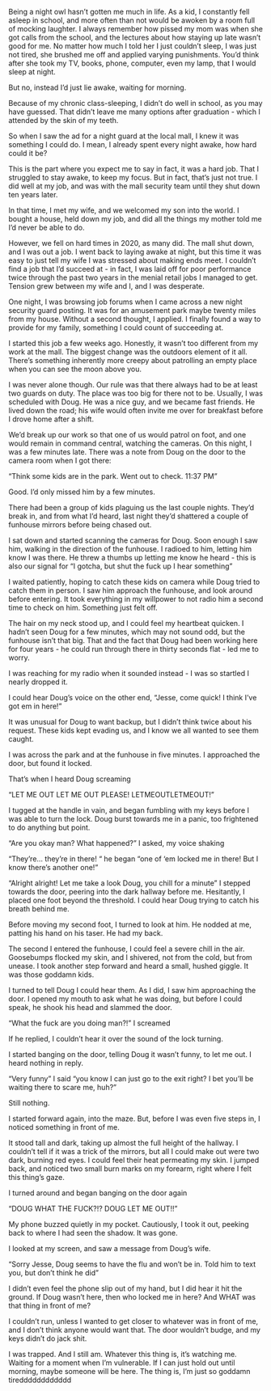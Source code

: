 Being a night owl hasn’t gotten me much in life. As a kid, I constantly fell asleep in school, and more often than not would be awoken by a room full of mocking laughter. I always remember how pissed my mom was when she got calls from the school, and the lectures about how staying up late wasn’t good for me. No matter how much I told her I just couldn’t sleep, I was just not tired, she brushed me off and applied varying punishments. You’d think after she took my TV, books, phone, computer, even my lamp, that I would sleep at night. 

But no, instead I’d just lie awake, waiting for morning. 

Because of my chronic class-sleeping, I didn’t do well in school, as you may have guessed. That didn’t leave me many options after graduation - which I attended by the skin of my teeth. 

So when I saw the ad for a night guard at the local mall, I knew it was something I could do. I mean, I already spent every night awake, how hard could it be?

This is the part where you expect me to say in fact, it was a hard job. That I struggled to stay awake, to keep my focus. But in fact, that’s just not true. I did well at my job, and was with the mall security team until they shut down ten years later. 

In that time, I met my wife, and we welcomed my son into the world. I bought a house, held down my job, and did all the things my mother told me I’d never be able to do. 

However, we fell on hard times in 2020, as many did. The mall shut down, and I was out a job. I went back to laying awake at night, but this time it was easy to just tell my wife I was stressed about making ends meet. I couldn’t find a job that I’d succeed at - in fact, I was laid off for poor performance twice through the past two years in the menial retail jobs I managed to get. Tension grew between my wife and I, and I was desperate.

One night, I was browsing job forums when I came across a new night security guard posting. It was for an amusement park maybe twenty miles from my house. Without a second thought, I applied. I finally found a way to provide for my family, something I could count of succeeding at.

I started this job a few weeks ago. Honestly, it wasn’t too different from my work at the mall. The biggest change was the outdoors element of it all. There’s something inherently more creepy about patrolling an empty place when you can see the moon above you.

I was never alone though. Our rule was that there always had to be at least two guards on duty. The place was too big for there not to be. Usually, I was scheduled with Doug. He was a nice guy, and we became fast friends. He lived down the road; his wife would often invite me over for breakfast before I drove home after a shift. 

We’d break up our work so that one of us would patrol on foot, and one would remain in command central, watching the cameras. On this night, I was a few minutes late. There was a note from Doug on the door to the camera room when I got there:

“Think some kids are in the park. Went out to check. 11:37 PM”

Good. I’d only missed him by a few minutes.

There had been a group of kids plaguing us the last couple nights. They’d break in, and from what I’d heard, last night they’d shattered a couple of funhouse mirrors before being chased out. 

I sat down and started scanning the cameras for Doug. Soon enough I saw him, walking in the direction of the funhouse. I radioed to him, letting him know I was there. He threw a thumbs up letting me know he heard - this is also our signal for “I gotcha, but shut the fuck up I hear something”

I waited patiently, hoping to catch these kids on camera while Doug tried to catch them in person. I saw him approach the funhouse, and look around before entering. It took everything in my willpower to not radio him a second time to check on him. Something just felt off. 

The hair on my neck stood up, and I could feel my heartbeat quicken. I hadn’t seen Doug for a few minutes, which may not sound odd, but the funhouse isn’t that big. That and the fact that Doug had been working here for four years - he could run through there in thirty seconds flat - led me to worry.

I was reaching for my radio when it sounded instead - I was so startled I nearly dropped it. 

I could hear Doug’s voice on the other end, “Jesse, come quick! I think I’ve got em in here!”

It was unusual for Doug to want backup, but I didn’t think twice about his request. These kids kept evading us, and I know we all wanted to see them caught.

I was across the park and at the funhouse in five minutes. I approached the door, but found it locked.

That’s when I heard Doug screaming

“LET ME OUT LET ME OUT PLEASE! LETMEOUTLETMEOUT!”

I tugged at the handle in vain, and began fumbling with my keys before I was able to turn the lock. Doug burst towards me in a panic, too frightened to do anything but point.

“Are you okay man? What happened?” I asked, my voice shaking

“They’re… they’re in there! “ he began “one of ‘em locked me in there! But I know there’s another one!”

“Alright alright! Let me take a look Doug, you chill for a minute” I stepped towards the door, peering into the dark hallway before me. Hesitantly, I placed one foot beyond the threshold. I could hear Doug trying to catch his breath behind me. 

Before moving my second foot, I turned to look at him. He nodded at me, patting his hand on his taser. He had my back.

The second I entered the funhouse, I could feel a severe chill in the air. Goosebumps flocked my skin, and I shivered, not from the cold, but from unease. I took another step forward and heard a small, hushed giggle. It was those goddamn kids.

I turned to tell Doug I could hear them. As I did, I saw him approaching the door. I opened my mouth to ask what he was doing, but before I could speak, he shook his head and slammed the door.

“What the fuck are you doing man?!” I screamed

If he replied, I couldn’t hear it over the sound of the lock turning.

I started banging on the door, telling Doug it wasn’t funny, to let me out. I heard nothing in reply. 

“Very funny” I said “you know I can just go to the exit right? I bet you’ll be waiting there to scare me, huh?”

Still nothing.

I started forward again, into the maze. But, before I was even five steps in, I noticed something in front of me. 

It stood tall and dark, taking up almost the full height of the hallway. I couldn’t tell if it was a trick of the mirrors, but all I could make out were two dark, burning red eyes. I could feel their heat permeating my skin. I jumped back, and noticed two small burn marks on my forearm, right where I felt this thing’s gaze.

I turned around and began banging on the door again

“DOUG WHAT THE FUCK?!? DOUG LET ME OUT!!” 

My phone buzzed quietly in my pocket. Cautiously, I took it out, peeking back to where I had seen the shadow. It was gone.

I looked at my screen, and saw a message from Doug’s wife.

“Sorry Jesse, Doug seems to have the flu and won’t be in. Told him to text you, but don’t think he did”

I didn’t even feel the phone slip out of my hand, but I did hear it hit the ground. If Doug wasn’t here, then who locked me in here? And WHAT was that thing in front of me?

I couldn’t run, unless I wanted to get closer to whatever was in front of me, and I don’t think anyone would want that. The door wouldn’t budge, and my keys didn’t do jack shit.

I was trapped. And I still am. Whatever this thing is, it’s watching me. Waiting for a moment when I’m vulnerable. If I can just hold out until morning, maybe someone will be here. The thing is, I’m just so goddamn tiredddddddddddd
